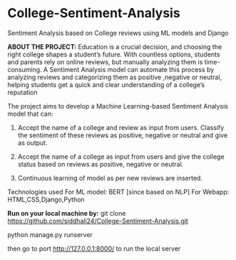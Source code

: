 # College-Sentiment-Analysis
Sentiment Analysis based on College reviews using ML models and Django 

**ABOUT THE PROJECT:**
Education is a crucial decision, and choosing the right college shapes a student’s future. With countless options, students and parents rely on online reviews, but manually analyzing them is time-consuming. A Sentiment Analysis model can automate this process by analyzing reviews and categorizing them as positive ,negative or neutral, helping students get a quick and clear understanding of a college’s reputation

The project aims to develop a Machine Learning-based Sentiment Analysis model that can:

1. Accept the name of a college and review as input from users. Classify the sentiment of these reviews as positive, negative or neutral and give as output.

2. Accept the name of a college as input from users and give the college status based on reviews as positive, negative or neutral.

3. Continuous learning of model as per new reviews are inserted.

Technologies used
For ML model: BERT [since based on NLP]
For Webapp: HTML,CSS,Django,Python

**Run on your local machine by:**
git clone https://github.com/siddhali24/College-Sentiment-Analysis.git

python manage.py runserver

then go to port http://127.0.0.1:8000/ to run the local server
